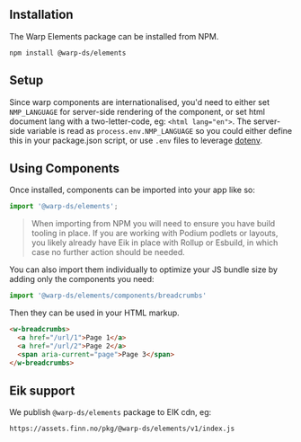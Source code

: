 ## Installation

The Warp Elements package can be installed from NPM.

```shell
npm install @warp-ds/elements
```

## Setup

Since warp components are internationalised, you'd need to either set `NMP_LANGUAGE` for server-side rendering of the component, or set html document lang with a two-letter-code, eg: `<html lang="en">`. The server-side variable is read as `process.env.NMP_LANGUAGE` so you could either define this in your package.json script, or use `.env` files to leverage [dotenv](https://github.com/motdotla/dotenv).


## Using Components

Once installed, components can be imported into your app like so:

```js
import '@warp-ds/elements';
```
> When importing from NPM you will need to ensure you have build tooling in place. If you are working with Podium podlets or layouts, you likely already have Eik in place with Rollup or Esbuild, in which case no further action should be needed.

You can also import them individually to optimize your JS bundle size by adding only the components you need:

```js
import '@warp-ds/elements/components/breadcrumbs'

```

Then they can be used in your HTML markup.

```html
<w-breadcrumbs>
  <a href="/url/1">Page 1</a>
  <a href="/url/2">Page 2</a>
  <span aria-current="page">Page 3</span>
</w-breadcrumbs>
```

## Eik support
We publish `@warp-ds/elements` package to EIK cdn, eg:
```
https://assets.finn.no/pkg/@warp-ds/elements/v1/index.js
```
